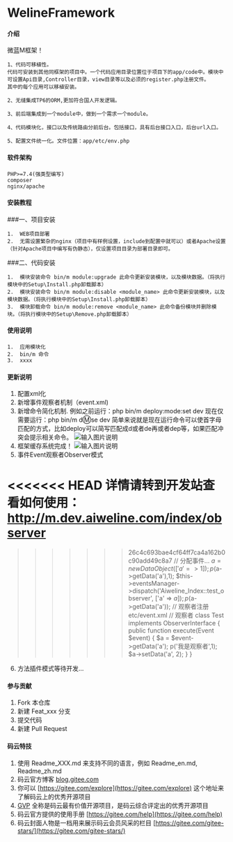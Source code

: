 # WelineFramework

#### 介绍

微蓝M框架！

    1、代码可移植性。
    代码可安装到其他同框架的项目中。一个代码应用目录位置位于项目下的app/code中。模块中可设置Api目录,Controller目录，view目录等以及必须的register.php注册文件。
    其中的每个应用可以移植安装。
    
    2、无缝集成TP6的ORM,更加符合国人开发逻辑。
    
    3、前后端集成到一个module中，做到一个需求一个module。
    
    4、代码模块化，接口以及传统路由分前后台。包括接口，具有后台接口入口，后台url入口。
    
    5、配置文件统一化。文件位置：app/etc/env.php

#### 软件架构

    PHP>=7.4(强类型编写)
    composer
    nginx/apache

#### 安装教程
###一、项目安装

    1.  WEB项目部署
    2.  无需设置繁杂的nginx（项目中有样例设置，include到配置中就可以）或者Apache设置（针对Apache项目中编写有伪静态），仅设置项目目录为部署目录即可。

###二、代码安装

    1.  模块安装命令 bin/m module:upgrade 此命令更新安装模块，以及模块数据。（将执行模块中的Setup\Install.php卸载脚本）
    2.  模块安装命令 bin/m module:disable <module_name> 此命令更新安装模块，以及模块数据。（将执行模块中的Setup\Install.php卸载脚本）
    3.  模块卸载命令 bin/m module:remove <module_name> 此命令备份模块并删除模块。（将执行模块中的Setup\Remove.php卸载脚本）

#### 使用说明

    1.  应用模块化
    2.  bin/m 命令
    3.  xxxx
    
    
#### 更新说明

1.  配置xml化
2.  新增事件观察者机制（event.xml)
3.  新增命令简化机制.
    例如之前运行：php bin/m deploy:mode:set dev 
    现在仅需要运行：php bin/m d:m:se dev
    简单来说就是现在运行命令可以使首字母匹配的方式，比如deploy可以简写匹配成d或者de再或者dep等，如果匹配冲突会提示相关命令。
![输入图片说明](https://images.gitee.com/uploads/images/2021/0124/182852_fd7f82a9_1568278.png "微信截图_20210124182835.png")
4. 框架缓存系统完成！
![输入图片说明](https://images.gitee.com/uploads/images/2021/0124/220301_22ae5546_1568278.png "微信截图_20210124220214.png")
5. 事件Event观察者Observer模式

<<<<<<< HEAD
        详情请转到开发站查看如何使用：http://m.dev.aiweline.com/index/observer
=======
>>>>>>> 26c4c693bae4cf64ff7ca4a162b0c90add49c8a7
        // 分配事件...
        $a = new DataObject(['a' => 1]);
        p($a->getData('a'),1);
        $this->eventsManager->dispatch('Aiweline_Index::test_observer', ['a' => $a]);
        p($a->getData('a'));
        // 观察者注册
        etc/event.xml
        <?xml version="1.0"?>
        <config xmlns:xs="http://www.w3.org/2001/XMLSchema-instance"
                xs:noNamespaceSchemaLocation="urn:Weline_Framework::Event/etc/xsd/event.xsd"
                xmlns="urn:Weline_Framework::Event/etc/xsd/event.xsd">
            <event name="Aiweline_Index::test_observer">
                <observer name="bbs_test" instance="Aiweline\Bbs\Observer\Test" disabled="false" shared="true"/>
            </event>
        </config>
        // 观察者
        class Test implements ObserverInterface
        {
            public function execute(Event $event)
            {
                $a = $event->getData('a');
                p('我是观察者',1);
                $a->setData('a', 2);
            }
        }


6. 方法插件模式等待开发...

#### 参与贡献

1.  Fork 本仓库
2.  新建 Feat_xxx 分支
3.  提交代码
4.  新建 Pull Request


#### 码云特技

1.  使用 Readme\_XXX.md 来支持不同的语言，例如 Readme\_en.md, Readme\_zh.md
2.  码云官方博客 [blog.gitee.com](https://blog.gitee.com)
3.  你可以 [https://gitee.com/explore](https://gitee.com/explore) 这个地址来了解码云上的优秀开源项目
4.  [GVP](https://gitee.com/gvp) 全称是码云最有价值开源项目，是码云综合评定出的优秀开源项目
5.  码云官方提供的使用手册 [https://gitee.com/help](https://gitee.com/help)
6.  码云封面人物是一档用来展示码云会员风采的栏目 [https://gitee.com/gitee-stars/](https://gitee.com/gitee-stars/)
